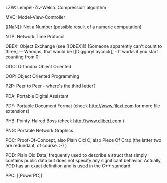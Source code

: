 

LZW: Lempel-Ziv-Welch. Compression algorithm

MVC:  Model-View-Controller

[[NaN]]:  Not a Number (possible result of a numeric computation)

NTP: Network Time Protocol

OBEX: Object Exchange (see [[ObEX]]) [Someone apparently can't count to three] -- Whoops, that would be [[DiggoryLaycock]] - It works if you start counting from 0!

OOO: Orthodox Object Oriented

OOP:  Object Oriented Programming

P2P:  Peer to Peer - where's the third letter?

PDA: Portable Digital Assistant

PDF:  Portable Document Format (check http://www.filext.com for more file extensions)

PHB:  Pointy-Haired Boss (check http://www.dilbert.com )

PNG:  Portable Network Graphics

POC:  Proof-Of-Concept, also  Plain Old C, also Piece Of Crap (the latter two are redundant, of course. :-) )

POD: Plain Old Data, frequently used to describe a struct that simply contains public data but does not specify any significant behavior. Actually, POD has an exact definition and is used in the C++ standard.

PPC:  [[PowerPC]]